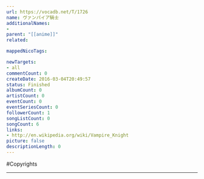 ```yaml
---
url: https://vocadb.net/T/1726
name: ヴァンパイア騎士
additionalNames: 
- 
parent: "[[anime]]"
related:

mappedNicoTags:

newTargets:
- all
commentCount: 0
createDate: 2016-03-04T20:49:57
status: Finished
albumCount: 0
artistCount: 0
eventCount: 0
eventSeriesCount: 0
followerCount: 1
songListCount: 0
songCount: 6
links: 
- http://en.wikipedia.org/wiki/Vampire_Knight
picture: false
descriptionLength: 0
---
```


#Copyrights



---

